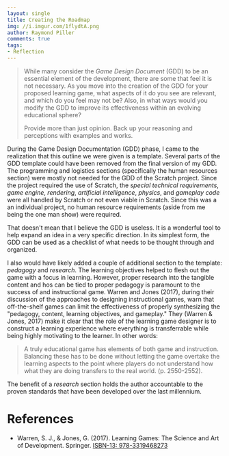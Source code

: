 ```yaml
---
layout: single
title: Creating the Roadmap
img: //i.imgur.com/1flydtA.png
author: Raymond Piller
comments: true
tags:
- Reflection
---
```

> While many consider the *Game Design Document* (GDD) to be an essential element of the development, there are some that feel it is not necessary.
> As you move into the creation of the GDD for your proposed learning game, what aspects of it do you see are relevant, and which do you feel may not be?
> Also, in what ways would you modify the GDD to improve its effectiveness within an evolving educational sphere?
> 
> Provide more than just opinion.
> Back up your reasoning and perceptions with examples and works.

During the Game Design Documentation (GDD) phase, I came to the realization that this outline we were given is a template.
Several parts of the GDD template could have been removed from the final version of my GDD.
The programming and logistics sections (specifically the human resources section) were mostly not needed for the GDD of the Scratch project.
Since the project required the use of Scratch, the *special technical requirements*, *game engine*, *rendering*, *artificial intelligence*, *physics*, and *gameplay code* were all handled by Scratch or not even viable in Scratch.
Since this was a an individual project, no human resource requirements (aside from me being the one man show) were required.

That doesn't mean that I believe the GDD is useless.
It is a wonderful tool to help expand an idea in a very specific direction.
In its simplest form, the GDD can be used as a checklist of what needs to be thought through and organized.

I also would have likely added a couple of additional section to the template: *pedagogy* and *research*.
The learning objectives helped to flesh out the game with a focus in learning.
However, proper research into the tangible content and hos can be tied to proper pedagogy is paramount to the success of and instructional game.
Warren and Jones (2017), during their discussion of the approaches to designing instructional games, warn that off-the-shelf games can limit the effectiveness of properly synthesizing the "pedagogy, content, learning objectives, and gameplay."
They (Warren & Jones, 2017) make it clear that the role of the learning game designer is to construct a learning experience where everything is transferrable while being highly motivating to the learner.
In other words:

> A truly educational game has elements of both game and instruction.
> Balancing these has to be done without letting the game overtake the learning aspects to the point where players do not understand how what they are doing transfers to the real world.
> (p. 2550-2552).
 
The benefit of a *research* section holds the author accountable to the proven standards that have been developed over the last millennium.

# References

- Warren, S. J., & Jones, G. (2017). Learning Games: The Science and Art of Development. Springer. [ISBN-13: 978-3319468273](https://www.amazon.com/Learning-Games-Development-Advances-Game-Based/dp/3319468278)